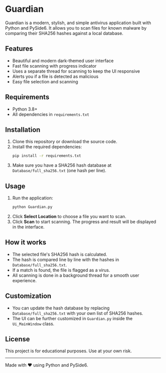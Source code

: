 # Guardian

Guardian is a modern, stylish, and simple antivirus application built with Python and PySide6. It allows you to scan files for known malware by comparing their SHA256 hashes against a local database.

## Features
- Beautiful and modern dark-themed user interface
- Fast file scanning with progress indicator
- Uses a separate thread for scanning to keep the UI responsive
- Alerts you if a file is detected as malicious
- Easy file selection and scanning

## Requirements
- Python 3.8+
- All dependencies in `requirements.txt`

## Installation
1. Clone this repository or download the source code.
2. Install the required dependencies:
   ```bash
   pip install -r requirements.txt
   ```
3. Make sure you have a SHA256 hash database at `Database/full_sha256.txt` (one hash per line).

## Usage
1. Run the application:
   ```bash
   python Guardian.py
   ```
2. Click **Select Location** to choose a file you want to scan.
3. Click **Scan** to start scanning. The progress and result will be displayed in the interface.

## How it works
- The selected file's SHA256 hash is calculated.
- The hash is compared line by line with the hashes in `Database/full_sha256.txt`.
- If a match is found, the file is flagged as a virus.
- All scanning is done in a background thread for a smooth user experience.

## Customization
- You can update the hash database by replacing `Database/full_sha256.txt` with your own list of SHA256 hashes.
- The UI can be further customized in `Guardian.py` inside the `Ui_MainWindow` class.

## License
This project is for educational purposes. Use at your own risk.

---
Made with ❤️ using Python and PySide6.
